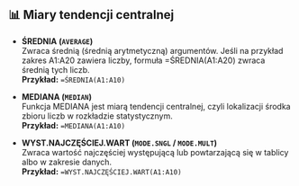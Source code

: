 ## 📊 Miary tendencji centralnej

- **ŚREDNIA (`AVERAGE`)**  
  Zwraca średnią (średnią arytmetyczną) argumentów. Jeśli na przykład zakres A1:A20 zawiera liczby, formuła =ŚREDNIA(A1:A20) zwraca średnią tych liczb.  
  **Przykład:** `=ŚREDNIA(A1:A10)`  

- **MEDIANA (`MEDIAN`)**  
  Funkcja MEDIANA jest miarą tendencji centralnej, czyli lokalizacji środka zbioru liczb w rozkładzie statystycznym.  
  **Przykład:** `=MEDIANA(A1:A10)`

- **WYST.NAJCZĘŚCIEJ.WART (`MODE.SNGL` / `MODE.MULT`)**  
  Zwraca wartość najczęściej występującą lub powtarzającą się w tablicy albo w zakresie danych.  
  **Przykład:** `=WYST.NAJCZĘŚCIEJ.WART(A1:A10)`
